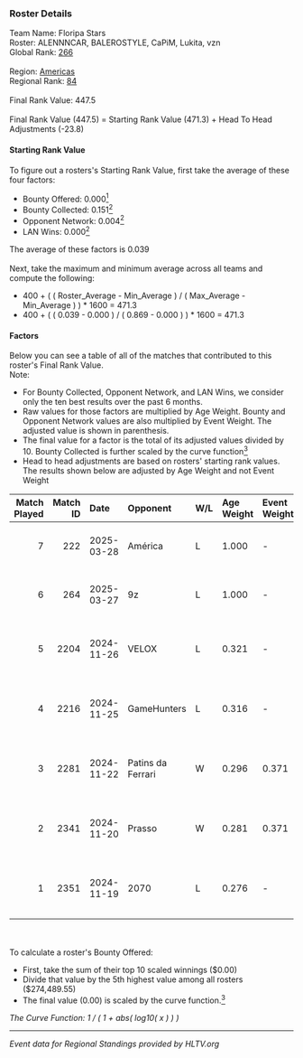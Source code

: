 ### Roster Details<br />
Team Name: Floripa Stars<br />
Roster: ALENNNCAR, BALEROSTYLE, CaPiM, Lukita, vzn<br />
Global Rank: [266](../../standings_global_2025_04_07.md)<br />
<br />
Region: [Americas]( ../../standings_americas_2025_04_07.md)<br />
Regional Rank: [84]( ../../standings_americas_2025_04_07.md)<br />
<br />
Final Rank Value:  447.5<br />
<br />
Final Rank Value (447.5) = Starting Rank Value (471.3) + Head To Head Adjustments (-23.8)<br />

#### Starting Rank Value<br />
To figure out a rosters's Starting Rank Value, first take the average of these four factors:<br />
- Bounty Offered: 0.000[<sup>1</sup>](#table2)
- Bounty Collected: 0.151[<sup>2</sup>](#table1)
- Opponent Network: 0.004[<sup>2</sup>](#table1)
- LAN Wins: 0.000[<sup>2</sup>](#table1)

The average of these factors is 0.039<br />
<br />
Next, take the maximum and minimum average across all teams and compute the following:<br />
- 400 + ( ( Roster_Average - Min_Average ) / ( Max_Average - Min_Average ) ) * 1600 = 471.3
- 400 + ( ( 0.039 - 0.000 ) / ( 0.869 - 0.000 ) ) * 1600 = 471.3


#### Factors<br />
Below you can see a table of all of the matches that contributed to this roster's Final Rank Value.<br />
Note:<br />

- For Bounty Collected, Opponent Network, and LAN Wins, we consider only the ten best results over the past 6 months.
- Raw values for those factors are multiplied by Age Weight. Bounty and Opponent Network values are also multiplied by Event Weight. The adjusted value is shown in parenthesis.
- The final value for a factor is the total of its adjusted values divided by 10. Bounty Collected is further scaled by the curve function[<sup>3</sup>](#curveFunction)
- Head to head adjustments are based on rosters' starting rank values. The results shown below are adjusted by Age Weight and not Event Weight
<span id="table1"></span><br />


| Match Played | Match ID | Date       | Opponent          | W/L | Age Weight | Event Weight | Bounty Collected | Opponent Network | LAN Wins  | H2H Adj. | Roster                                           |
| -: | -: | :- | :- | :- | :- | :- | :- | :- | :- | -: | :- |
|            7 |      222 | 2025-03-28 | América           | L   | 1.000      | -            | -                | -                | -         |   -17.13 | ALENNNCAR, BALEROSTYLE, CaPiM, Lukita, vzn       |
|            6 |      264 | 2025-03-27 | 9z                | L   | 1.000      | -            | -                | -                | -         |    -5.50 | ALENNNCAR, BALEROSTYLE, CaPiM, Lukita, vzn       |
|            5 |     2204 | 2024-11-26 | VELOX             | L   | 0.321      | -            | -                | -                | -         |    -4.40 | ALENNNCAR, BALEROSTYLE, BRNZ1K, Lukita, sakamoto |
|            4 |     2216 | 2024-11-25 | GameHunters       | L   | 0.316      | -            | -                | -                | -         |    -4.94 | ALENNNCAR, BALEROSTYLE, BRNZ1K, Lukita, sakamoto |
|            3 |     2281 | 2024-11-22 | Patins da Ferrari | W   | 0.296      | 0.371        | 0.000 (0.000)    | 0.057 (0.006)    | 0 (0.000) |     4.78 | ALENNNCAR, BALEROSTYLE, BRNZ1K, Lukita, sakamoto |
|            2 |     2341 | 2024-11-20 | Prasso            | W   | 0.281      | 0.371        | 0.000 (0.000)    | 0.356 (0.037)    | 0 (0.000) |     6.11 | ALENNNCAR, BALEROSTYLE, BRNZ1K, Lukita, sakamoto |
|            1 |     2351 | 2024-11-19 | 2070              | L   | 0.276      | -            | -                | -                | -         |    -2.73 | ALENNNCAR, BALEROSTYLE, BRNZ1K, Lukita, sakamoto |

<br />
<span id="table2"></span><br />
To calculate a roster's Bounty Offered:<br />

- First, take the sum of their top 10 scaled winnings ($0.00)
- Divide that value by the 5th highest value among all rosters ($274,489.55)
- The final value (0.00) is scaled by the curve function.[<sup>3</sup>](#curveFunction)

<span id="curveFunction"></span>_The Curve Function: 1 / ( 1 + abs( log10( x ) ) )_<br />

---
_Event data for Regional Standings provided by HLTV.org_<br />
